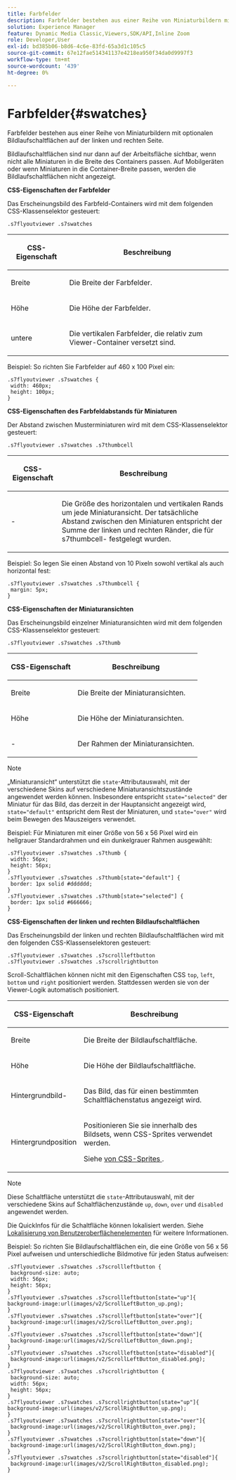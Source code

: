 ```yaml
---
title: Farbfelder
description: Farbfelder bestehen aus einer Reihe von Miniaturbildern mit optionalen Bildlaufschaltflächen auf der linken und rechten Seite.
solution: Experience Manager
feature: Dynamic Media Classic,Viewers,SDK/API,Inline Zoom
role: Developer,User
exl-id: bd385b06-b8d6-4c6e-83fd-65a3d1c105c5
source-git-commit: 67e12fae514341137e4218ea950f34da0d9997f3
workflow-type: tm+mt
source-wordcount: '439'
ht-degree: 0%

---
```


# Farbfelder{#swatches}

Farbfelder bestehen aus einer Reihe von Miniaturbildern mit optionalen Bildlaufschaltflächen auf der linken und rechten Seite.

<!--<a id="section_061E550C1C1D4DB2BD663A898895B38C"></a>-->

Bildlaufschaltflächen sind nur dann auf der Arbeitsfläche sichtbar, wenn nicht alle Miniaturen in die Breite des Containers passen. Auf Mobilgeräten oder wenn Miniaturen in die Container-Breite passen, werden die Bildlaufschaltflächen nicht angezeigt.

**CSS-Eigenschaften der Farbfelder**

Das Erscheinungsbild des Farbfeld-Containers wird mit dem folgenden CSS-Klassenselektor gesteuert:

```
.s7flyoutviewer .s7swatches
```

<table id="table_94EE3F5BBE4547C0B4943471CEE7EDE4"> 
 <thead> 
  <tr> 
   <th colname="col1" class="entry"> <p> CSS-Eigenschaft </p> </th> 
   <th colname="col2" class="entry"> <p>Beschreibung </p> </th> 
  </tr> 
 </thead>
 <tbody> 
  <tr> 
   <td colname="col1"> <p> <span class="codeph"> Breite </span> </p> </td> 
   <td colname="col2"> <p> Die Breite der Farbfelder. </p> </td> 
  </tr> 
  <tr> 
   <td colname="col1"> <p> <span class="codeph"> Höhe </span> </p> </td> 
   <td colname="col2"> <p>Die Höhe der Farbfelder. </p> </td> 
  </tr> 
  <tr> 
   <td colname="col1"> <p> <span class="codeph"> untere </span> </p> </td> 
   <td colname="col2"> <p> Die vertikalen Farbfelder, die relativ zum Viewer-Container versetzt sind. </p> </td> 
  </tr> 
 </tbody> 
</table>

Beispiel: So richten Sie Farbfelder auf 460 x 100 Pixel ein:

```
.s7flyoutviewer .s7swatches { 
 width: 460px; 
 height: 100px;  
}
```

**CSS-Eigenschaften des Farbfeldabstands für Miniaturen**

Der Abstand zwischen Musterminiaturen wird mit dem CSS-Klassenselektor gesteuert:

```
.s7flyoutviewer .s7swatches .s7thumbcell
```

<table id="table_70FAD50E38EB4647B8FAB832F552BBB8"> 
 <thead> 
  <tr> 
   <th colname="col1" class="entry"> <p> CSS-Eigenschaft </p> </th> 
   <th colname="col2" class="entry"> <p>Beschreibung </p> </th> 
  </tr> 
 </thead>
 <tbody> 
  <tr> 
   <td colname="col1"> <p> <span class="codeph">-</span> </p> </td> 
   <td colname="col2"> <p> Die Größe des horizontalen und vertikalen Rands um jede Miniaturansicht. Der tatsächliche Abstand zwischen den Miniaturen entspricht der Summe der linken und rechten Ränder, die für <span class="codeph"> s7thumbcell-</span> festgelegt wurden. </p> </td> 
  </tr> 
 </tbody> 
</table>

Beispiel: So legen Sie einen Abstand von 10 Pixeln sowohl vertikal als auch horizontal fest:

```
.s7flyoutviewer .s7swatches .s7thumbcell { 
 margin: 5px; 
}
```

**CSS-Eigenschaften der Miniaturansichten**

Das Erscheinungsbild einzelner Miniaturansichten wird mit dem folgenden CSS-Klassenselektor gesteuert:

```
.s7flyoutviewer .s7swatches .s7thumb
```

<table id="table_85446C72FD914594B7D108381BBFC673"> 
 <thead> 
  <tr> 
   <th colname="col1" class="entry"> <p> CSS-Eigenschaft </p> </th> 
   <th colname="col2" class="entry"> <p>Beschreibung </p> </th> 
  </tr> 
 </thead>
 <tbody> 
  <tr> 
   <td colname="col1"> <p> <span class="codeph"> Breite </span> </p> </td> 
   <td colname="col2"> <p> Die Breite der Miniaturansichten. </p> </td> 
  </tr> 
  <tr> 
   <td colname="col1"> <p> <span class="codeph"> Höhe </span> </p> </td> 
   <td colname="col2"> <p>Die Höhe der Miniaturansichten. </p> </td> 
  </tr> 
  <tr> 
   <td colname="col1"> <p> <span class="codeph">-</span> </p> </td> 
   <td colname="col2"> <p>Der Rahmen der Miniaturansichten. </p> </td> 
  </tr> 
 </tbody> 
</table>

>[!NOTE]
>
>„Miniaturansicht“ unterstützt die `state`-Attributauswahl, mit der verschiedene Skins auf verschiedene Miniaturansichtszustände angewendet werden können. Insbesondere entspricht `state="selected"` der Miniatur für das Bild, das derzeit in der Hauptansicht angezeigt wird, `state="default"` entspricht dem Rest der Miniaturen, und `state="over"` wird beim Bewegen des Mauszeigers verwendet.

Beispiel: Für Miniaturen mit einer Größe von 56 x 56 Pixel wird ein hellgrauer Standardrahmen und ein dunkelgrauer Rahmen ausgewählt:

```
.s7flyoutviewer .s7swatches .s7thumb { 
 width: 56px; 
 height: 56px;  
} 
.s7flyoutviewer .s7swatches .s7thumb[state="default"] { 
 border: 1px solid #dddddd; 
} 
.s7flyoutviewer .s7swatches .s7thumb[state="selected"] { 
 border: 1px solid #666666; 
}
```

**CSS-Eigenschaften der linken und rechten Bildlaufschaltflächen**

Das Erscheinungsbild der linken und rechten Bildlaufschaltflächen wird mit den folgenden CSS-Klassenselektoren gesteuert:

```
.s7flyoutviewer .s7swatches .s7scrollleftbutton 
.s7flyoutviewer .s7swatches .s7scrollrightbutton
```

Scroll-Schaltflächen können nicht mit den Eigenschaften CSS `top`, `left`, `bottom` und `right` positioniert werden. Stattdessen werden sie von der Viewer-Logik automatisch positioniert.

<table id="table_F957367566C542829E2F6D296F9DAAC5"> 
 <thead> 
  <tr> 
   <th colname="col1" class="entry"> <p> CSS-Eigenschaft </p> </th> 
   <th colname="col2" class="entry"> <p>Beschreibung </p> </th> 
  </tr> 
 </thead>
 <tbody> 
  <tr> 
   <td colname="col1"> <p> <span class="codeph"> Breite </span> </p> </td> 
   <td colname="col2"> <p> Die Breite der Bildlaufschaltfläche. </p> </td> 
  </tr> 
  <tr> 
   <td colname="col1"> <p> <span class="codeph"> Höhe </span> </p> </td> 
   <td colname="col2"> <p>Die Höhe der Bildlaufschaltfläche. </p> </td> 
  </tr> 
  <tr> 
   <td colname="col1"> <p> <span class="codeph"> Hintergrundbild-</span> </p> </td> 
   <td colname="col2"> <p>Das Bild, das für einen bestimmten Schaltflächenstatus angezeigt wird. </p> </td> 
  </tr> 
  <tr> 
   <td colname="col1"> <p> <span class="codeph"> Hintergrundposition </span> </p> </td> 
   <td colname="col2"> <p> Positionieren Sie sie innerhalb des Bildsets, wenn CSS-Sprites verwendet werden. </p> <p>Siehe <a href="../../../c-html5-s7-aem-asset-viewers/c-html5-inlinezoom-viewer-about/c-html5-inlinezoom-viewer-customizingviewer/c-html5-inlinezoom-viewer-customizingviewer.md#section-b0af39db1af74561aea9fddcc8cdc2c7" format="dita" scope="local"> von CSS-Sprites </a>. </p> </td> 
  </tr> 
 </tbody> 
</table>

>[!NOTE]
>
>Diese Schaltfläche unterstützt die `state`-Attributauswahl, mit der verschiedene Skins auf Schaltflächenzustände `up`, `down`, `over` und `disabled` angewendet werden.

Die QuickInfos für die Schaltfläche können lokalisiert werden. Siehe [Lokalisierung von Benutzeroberflächenelementen](../../../c-html5-s7-aem-asset-viewers/c-html5-inlinezoom-viewer-about/c-html5-inlinezoom-viewer-localization.md#concept-6c8e58c611934e93ae3f211f46e15c27) für weitere Informationen.

Beispiel: So richten Sie Bildlaufschaltflächen ein, die eine Größe von 56 x 56 Pixel aufweisen und unterschiedliche Bildmotive für jeden Status aufweisen:

```
.s7flyoutviewer .s7swatches .s7scrollleftbutton { 
 background-size: auto; 
 width: 56px; 
 height: 56px; 
} 
.s7flyoutviewer .s7swatches .s7scrollleftbutton[state="up"]{ 
background-image:url(images/v2/ScrollLeftButton_up.png); 
} 
.s7flyoutviewer .s7swatches .s7scrollleftbutton[state="over"]{ 
 background-image:url(images/v2/ScrollLeftButton_over.png); 
} 
.s7flyoutviewer .s7swatches .s7scrollleftbutton[state="down"]{ 
 background-image:url(images/v2/ScrollLeftButton_down.png); 
} 
.s7flyoutviewer .s7swatches .s7scrollleftbutton[state="disabled"]{ 
 background-image:url(images/v2/ScrollLeftButton_disabled.png); 
} 
.s7flyoutviewer .s7swatches .s7scrollrightbutton { 
 background-size: auto; 
 width: 56px; 
 height: 56px; 
} 
.s7flyoutviewer .s7swatches .s7scrollrightbutton[state="up"]{ 
background-image:url(images/v2/ScrollRightButton_up.png); 
} 
.s7flyoutviewer .s7swatches .s7scrollrightbutton[state="over"]{ 
 background-image:url(images/v2/ScrollRightButton_over.png); 
} 
.s7flyoutviewer .s7swatches .s7scrollrightbutton[state="down"]{ 
 background-image:url(images/v2/ScrollRightButton_down.png); 
} 
.s7flyoutviewer .s7swatches .s7scrollrightbutton[state="disabled"]{ 
 background-image:url(images/v2/ScrollRightButton_disabled.png); 
}
```
